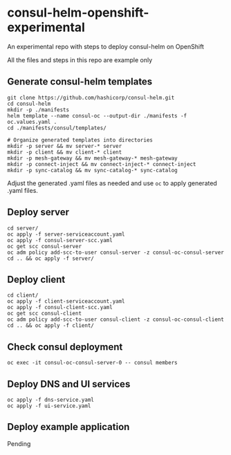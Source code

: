 # consul-helm-openshift-experimental
An experimental repo with steps to deploy consul-helm on OpenShift

All the files and steps in this repo are example only

## Generate consul-helm templates
```
git clone https://github.com/hashicorp/consul-helm.git
cd consul-helm
mkdir -p ./manifests
helm template --name consul-oc --output-dir ./manifests -f oc.values.yaml .
cd ./manifests/consul/templates/

# Organize generated templates into directories
mkdir -p server && mv server-* server
mkdir -p client && mv client-* client
mkdir -p mesh-gateway && mv mesh-gateway-* mesh-gateway
mkdir -p connect-inject && mv connect-inject-* connect-inject
mkdir -p sync-catalog && mv sync-catalog-* sync-catalog
```

Adjust the generated .yaml files as needed and use `oc` to apply generated .yaml files.

## Deploy server
```
cd server/
oc apply -f server-serviceaccount.yaml
oc apply -f consul-server-scc.yaml
oc get scc consul-server
oc adm policy add-scc-to-user consul-server -z consul-oc-consul-server
cd .. && oc apply -f server/
```

## Deploy client
```
cd client/
oc apply -f client-serviceaccount.yaml
oc apply -f consul-client-scc.yaml
oc get scc consul-client
oc adm policy add-scc-to-user consul-client -z consul-oc-consul-client
cd .. && oc apply -f client/
```

## Check consul deployment
```
oc exec -it consul-oc-consul-server-0 -- consul members
```

## Deploy DNS and UI services
```
oc apply -f dns-service.yaml
oc apply -f ui-service.yaml
```

## Deploy example application
Pending